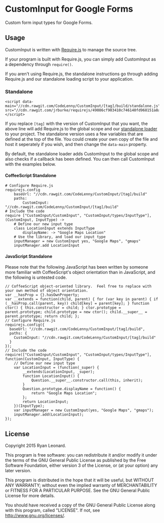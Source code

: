 # CustomInput for Google Forms
Custom form input types for Google Forms.

## Usage
CustomInput is written with [Require.js](http://requirejs.org/) to manage the source tree.

If your program is built with Require.js, you can simply add CustomInput as a dependency through `require()`.

If you aren't using Require.js, the standalone instructions go through adding Require.js and our standalone
loading script to your application.

### Standalone

	<script data-main="//cdn.rawgit.com/CodeLenny/CustomInput/[tag]/build/standalone.js" src="//cdn.rawgit.com/jrburke/requirejs/49086cf903410c746140fd968151a8aa95cc3482/require.js"></script>

If you replace `[tag]` with the version of CustomInput that you want, the above line will add Require.js to the global scope and our [standalone loader](https://github.com/CodeLenny/CustomInput/blob/master/src/standalone.coffee) to your project.  The standalone version uses a few variables that are defined at the top of the file.  You could create your own copy of the file and host it seperately if you wish, and then change the `data-main` property.

By default, the standalone loader adds CustomInput to the global scope and also checks if a callback has been defined.  You can then call CustomInput with the examples below.

#### CoffeeScript Standalone

	# Configure Require.js
	requirejs.config
		baseUrl: "//cdn.rawgit.com/CodeLenny/CustomInput/[tag]/build"
		paths:
			CustomInput: "//cdn.rawgit.com/CodeLenny/CustomInput/[tag]/build"
	# Include the code
	require ["CustomInput/CustomInput", "CustomInput/types/InputType"], (CustomInput, InputType) ->
		# Define our new input type
		class LocationInput extends InputType
			displayName: -> "Google Maps Location"
		# Use the library, and load our input type
		inputManager = new CustomInput yes, "Google Maps", "gmaps"
		inputManager.add LocationInput

#### JavaScript Standalone

Please note that the following JavaScript has been written by someone more familiar with CoffeeScript's object orientation than in JavaScript, and the following is untested code.

	// CoffeeScript object-oriented library.  Feel free to replace with your own method of object orientation.
	var __hasProp = {}.hasOwnProperty;
    var __extends = function(child, parent) { for (var key in parent) { if (__hasProp.call(parent, key)) child[key] = parent[key]; } function ctor() { this.constructor = child; } ctor.prototype = parent.prototype; child.prototype = new ctor(); child.__super__ = parent.prototype; return child; };
    // Configure Require.js
	requirejs.config({
	  baseUrl: "//cdn.rawgit.com/CodeLenny/CustomInput/[tag]/build",
	  paths: {
	    CustomInput: "//cdn.rawgit.com/CodeLenny/CustomInput/[tag]/build"
	  }
	});
	// Include the code
	require(["CustomInput/CustomInput", "CustomInput/types/InputType"], function(CustomInput, InputType) {
		// Define our new input type
		var LocationInput = (function(_super) {
			__extends(LocationInput, _super);
			function LocationInput() {
				Question.__super__.constructor.call(this, inherit);
			}
			Question.prototype.displayName = function() {
				return "Google Maps Location";
			};
			return LocationInput;
		})(InputType);
		var inputManager = new CustomInput(yes, "Google Maps", "gmaps");
		inputManager.add(LocationInput);
	});

## License
Copyright 2015 Ryan Leonard.

This program is free software: you can redistribute it and/or modify
it under the terms of the GNU General Public License as published by
the Free Software Foundation, either version 3 of the License, or
(at your option) any later version.

This program is distributed in the hope that it will be useful,
but WITHOUT ANY WARRANTY; without even the implied warranty of
MERCHANTABILITY or FITNESS FOR A PARTICULAR PURPOSE.  See the
GNU General Public License for more details.

You should have received a copy of the GNU General Public License
along with this program, called "LICENSE".  If not, see <http://www.gnu.org/licenses/>.